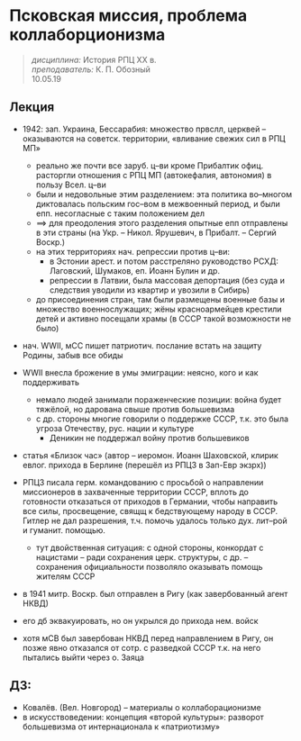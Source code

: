 # Псковская миссия, проблема коллаборционизма
> _дисциплина:_ История РПЦ ХХ в.  
> _преподаватель:_ К. П. Обозный  
> 10.05.19  

## Лекция

- 1942: зап. Украина, Бессарабия: множество првслл, церквей – оказываются на советск. территории, «вливание свежих сил в РПЦ МП»
	- реально же почти все заруб. ц–ви кроме Прибалтик офиц. расторгли отношения с РПЦ МП (автокефалия, автономия) в пользу Всел. ц–ви
	- были и недовольные этим разделением: эта политика во–многом диктовалась польским гос–вом в межвоенный период, и были епп. несогласные с таким положением дел
	- ==> для преодоления этого разделения опытные епп отправлены в эти страны (на Укр. – Никол. Ярушевич, в Прибалт. – Сергий Воскр.)
	- на этих территориях нач. репрессии против ц–ви:
		- в Эстонии арест. и потом расстреляно руководство РСХД: Лаговский, Шумаков, еп. Иоанн Булин и др.
		- репрессии в Латвии, была массовая депортация (без суда и следствия уводили из квартир и увозили в Сибирь)
	- до присоединения стран, там были размещены военные базы и множество военнослужащих; жёны красноармейцев крестили детей и активно посещали храмы (в СССР такой возможности не было)
- нач. WWII, мСС пишет патриотич. послание встать на защиту Родины, забыв все обиды
- WWII внесла брожение в умы эмиграции: неясно, кого и как поддерживать
	- немало людей занимали пораженческие позиции: война будет тяжёлой, но дарована свыше против большевизма
	- с др. стороны многие говорили о поддержке СССР, т.к. это была угроза Отечеству, рус. нации и культуре
		- Деникин не поддержал войну против большевиков
- статья «Близок час» (автор – иеромон. Иоанн Шаховской, клирик евлог. прихода в Берлине (перешёл из РПЦЗ в Зап-Евр экзрх))
- РПЦЗ писала герм. командованию с просьбой о направлении миссионеров в захваченные территории СССР, вплоть до готовности отказаться от приходов в Германии, чтобы направить все силы, просвещение, свящщ к бедствующему народу в СССР. Гитлер не дал разрешения, т.ч. помочь удалось только дух. лит–рой и гуманит. помощью.
	- тут двойственная ситуация: с одной стороны, конкордат с нацистами – ради сохранения церк. структуры, с др. – сохранения официальности позволяло оказывать помощь жителям СССР


- в 1941 митр. Воскр. был отправлен в Ригу (как завербованный агент НКВД)
- его дб эквакуировать, но он укрылся до прихода нем. войск
- хотя мСВ был завербован НКВД перед направлением в Ригу, он позже явно отказался от сотр. с разведкой СССР т.к. на него пытались выйти через о. Заяца


## ДЗ: 

- Ковалёв. (Вел. Новгород) – материалы о коллаборационизме
- в искусствоведении: концепция «второй культуры»: разворот большевизма от интернационала к «патриотизму»

